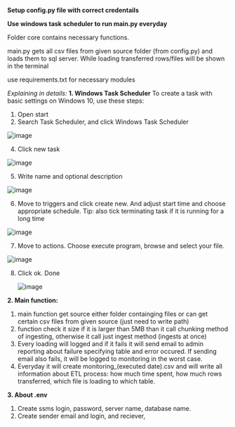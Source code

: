 **Setup config.py file with correct credentails**

**Use windows task scheduler to run main.py everyday**

Folder core contains necessary functions.

main.py gets all csv files from given source folder (from config.py) and loads them to sql server.
While loading transferred rows/files will be shown in the terminal

use requirements.txt for necessary modules

*Explaining in details:*
**1. Windows Task Scheduler**
To create a task with basic settings on Windows 10, use these steps:
  1. Open start
  2. Search Task Scheduler, and click Windows Task Scheduler
     
  ![image](https://github.com/futurelider01/Sample-ETL-process/assets/146430607/ccf78998-8742-47ad-acb7-6d9c280723ef)
  
  4. Click new task
  
  ![image](https://github.com/futurelider01/Sample-ETL-process/assets/146430607/0b50ceb5-c9f3-4408-83c6-1d82b36c4fe5)
  
  5. Write name and optional description
  
  ![image](https://github.com/futurelider01/Sample-ETL-process/assets/146430607/ae1451d0-5791-4f29-84e6-e2774da8f650)
  
  6. Move to triggers and click create new. And adjust start time and choose appropriate schedule.
     Tip: also tick terminating task if it is running for a long time
  
  ![image](https://github.com/futurelider01/Sample-ETL-process/assets/146430607/44e7c3f5-ae13-4b2c-a4cd-42fde5c9af5f)
  
  7. Move to actions. Choose execute program, browse and select your file.
  
  ![image](https://github.com/futurelider01/Sample-ETL-process/assets/146430607/8c1b7a83-0353-4ab7-9bb6-d9e5c2a42a5b)
  
  8. Click ok. Done
  
     ![image](https://github.com/futurelider01/Sample-ETL-process/assets/146430607/69cd3981-efa9-4364-b23f-903eba2e21ed)



**2. Main function:**
  1. main function get source either folder containging files or can get certain csv files from given source (just need to write path)
  2. function check it size if it is larger than 5MB than it call chunking method of ingesting, otherwise it call just ingest method (ingests at once)
  3. Every loading will logged and if it fails it will send email to admin reporting about failure specifying table and error occured. If sending email also fails, it will be logged to monitoring in the worst case.
  4. Everyday it will create monitoring_(executed date).csv and will write all information about ETL process: how much time spent, how much rows transferred, which file is loading to which table.

**3. About .env**
  1. Create ssms login, password, server name, database name.
  2. Create sender email and login, and reciever,

